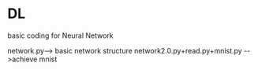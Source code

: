 # DL

basic coding for Neural Network

network.py--> basic network structure
network2.0.py+read.py+mnist.py -->achieve mnist
